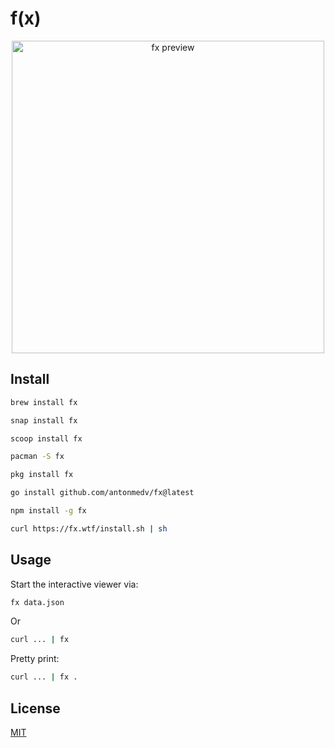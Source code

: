 # f(x)

<p align="center"><a href="https://fx.wtf"><img src="https://medv.io/assets/fx/fx-preview.gif" width="500" alt="fx preview"></a></p>

## Install

```sh
brew install fx
```
```sh
snap install fx
```
```sh
scoop install fx
```
```sh
pacman -S fx
```
```sh
pkg install fx
```
```sh
go install github.com/antonmedv/fx@latest
```

```sh
npm install -g fx
```

```sh
curl https://fx.wtf/install.sh | sh
```

## Usage

Start the interactive viewer via:

```sh
fx data.json
```

Or

```sh
curl ... | fx
```

Pretty print:

```sh
curl ... | fx .
```

## License

[MIT](LICENSE)
